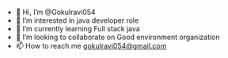 - 👋 Hi, I’m @Gokulravi054
- 👀 I’m interested in java developer role
- 🌱 I’m currently learning Full stack java
- 💞️ I’m looking to collaborate on Good environment organization 
- 📫 How to reach me gokulravi054@gmail.com

<!---
Gokulravi054/Gokulravi054 is a ✨ special ✨ repository because its `README.md` (this file) appears on your GitHub profile.
You can click the Preview link to take a look at your changes.
--->
